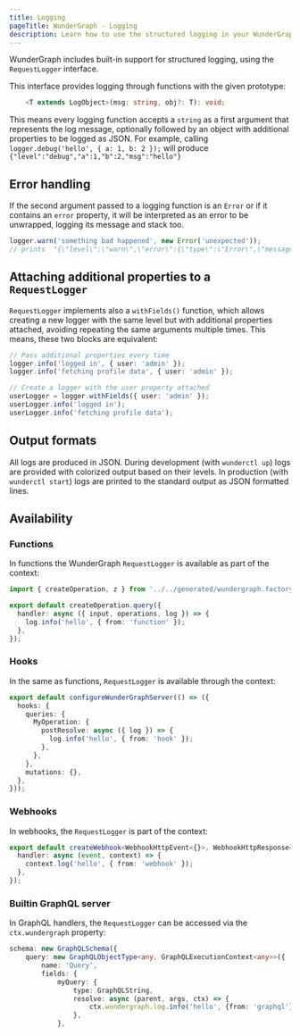 ```yaml
---
title: Logging
pageTitle: WunderGraph - Logging
description: Learn how to use the structured logging in your WunderGraph application
---
```


WunderGraph includes built-in support for structured logging, using the `RequestLogger`
interface.

This interface provides logging through functions with the given prototype:

```typescript
	<T extends LogObject>(msg: string, obj?: T): void;
```

This means every logging function accepts a `string` as a first argument that represents the
log message, optionally followed by an object with additional properties to be logged as JSON.
For example, calling `logger.debug('hello', { a: 1, b: 2 });` will produce
`{"level":"debug","a":1,"b":2,"msg":"hello"}`

## Error handling

If the second argument passed to a logging function is an `Error` or if it contains an `error` property,
it will be interpreted as an error to be unwrapped, logging its message and stack too.

```typescript
logger.warn('something bad happened', new Error('unexpected'));
// prints  "{\"level\":\"warn\",\"error\":{\"type\":\"Error\",\"message\":\"unexpected\",\"stack\":\"Error: unexpected\\n    at /path/to/your/file.ts:42
```

## Attaching additional properties to a `RequestLogger`

`RequestLogger` implements also a `withFields()` function, which allows creating a new logger with the
same level but with additional properties attached, avoiding repeating the same arguments multiple times.
This means, these two blocks are equivalent:

```typescript
// Pass additional properties every time
logger.info('logged in', { user: 'admin' });
logger.info('fetching profile data', { user: 'admin' });

// Create a logger with the user property attached
userLogger = logger.withFields({ user: 'admin' });
userLogger.info('logged in');
userLogger.info('fetching profile data');
```

## Output formats

All logs are produced in JSON. During development (with `wunderctl up`) logs are provided with colorized
output based on their levels. In production (with `wunderctl start`) logs are printed to the standard
output as JSON formatted lines.

## Availability

### Functions

In functions the WunderGraph `RequestLogger` is available as part of the context:

```typescript
import { createOperation, z } from '../../generated/wundergraph.factory';

export default createOperation.query({
  handler: async ({ input, operations, log }) => {
    log.info('hello', { from: 'function' });
  },
});
```

### Hooks

In the same as functions, `RequestLogger` is available through the context:

```typescript
export default configureWunderGraphServer(() => ({
  hooks: {
    queries: {
      MyOperation: {
        postResolve: async ({ log }) => {
          log.info('hello', { from: 'hook' });
        },
      },
    },
    mutations: {},
  },
}));
```

### Webhooks

In webhooks, the `RequestLogger` is part of the context:

```typescript
export default createWebhook<WebhookHttpEvent<{}>, WebhookHttpResponse<{}>>({
  handler: async (event, context) => {
    context.log('hello', { from: 'webhook' });
  },
});
```

### Builtin GraphQL server

In GraphQL handlers, the `RequestLogger` can be accessed via the `ctx.wundergraph` property:

```typescript
schema: new GraphQLSchema({
    query: new GraphQLObjectType<any, GraphQLExecutionContext<any>>({
        name: 'Query',
        fields: {
            myQuery: {
                type: GraphQLString,
                resolve: async (parent, args, ctx) => {
                    ctx.wundergraph.log.info('hello', {from: 'graphql'});
                },
            },
```
